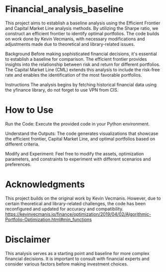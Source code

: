 # Financial_analysis_baseline

This project aims to establish a baseline analysis using the Efficient Frontier and Capital Market Line analysis methods. By utilizing the Sharpe ratio, we construct an efficient frontier to identify optimal portfolios. The code builds on work done by Kevin Vecmanis, with necessary modifications and adjustments made due to theoretical and library-related issues.

Background
Before making sophisticated financial decisions, it's essential to establish a baseline for comparison. The efficient frontier provides insights into the relationship between risk and return for different portfolios. The Capital Market Line (CML) extends this analysis to include the risk-free rate and enables the identification of the most favorable portfolios.

Instructions
The analysis begins by fetching historical financial data using the yfinance library, do not forget to use VPN from CIS.


# How to Use
Run the Code: Execute the provided code in your Python environment.

Understand the Outputs: The code generates visualizations that showcase the efficient frontier, Capital Market Line, and optimal portfolios based on different criteria.

Modify and Experiment: Feel free to modify the assets, optimization parameters, and constraints to experiment with different scenarios and preferences.

# Acknowledgments
This project builds on the original work by Kevin Vecmanis. However, due to certain theoretical and library-related challenges, the code has been reconfigured and updated for accuracy and compatibility.
https://kevinvecmanis.io/finance/optimization/2019/04/02/Algorithmic-Portfolio-Optimization.html#min_functions

# Disclaimer
This analysis serves as a starting point and baseline for more complex financial decisions. It is important to consult with financial experts and consider various factors before making investment choices.
